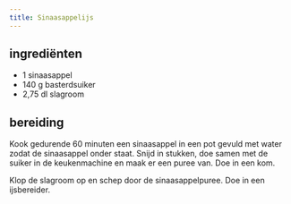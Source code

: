 ```yaml
---
title: Sinaasappelijs
---
```


## ingrediënten
* 1 sinaasappel
* 140 g basterdsuiker
* 2,75 dl slagroom

## bereiding
Kook gedurende 60 minuten een sinaasappel in een pot gevuld met water zodat de sinaasappel onder staat. Snijd in stukken, doe samen met de suiker in de keukenmachine en maak er een puree van. Doe in een kom.

Klop de slagroom op en schep door de sinaasappelpuree. Doe in een ijsbereider.

